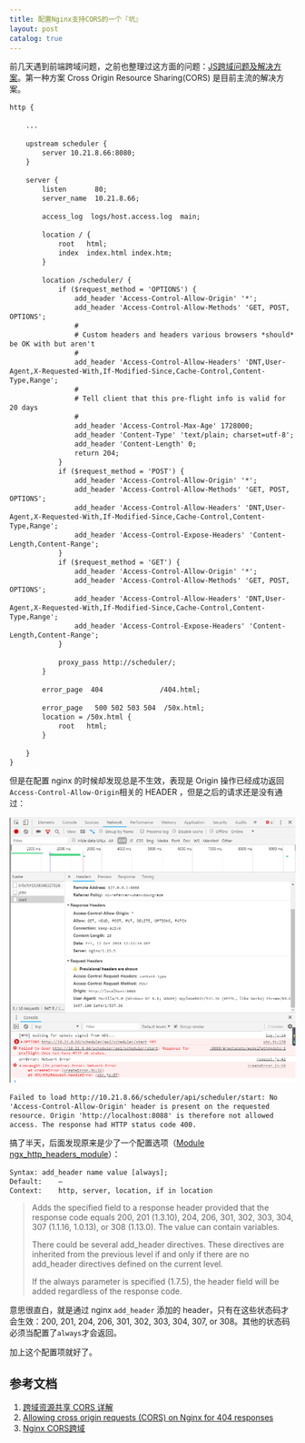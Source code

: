 ```yaml
---
title: 配置Nginx支持CORS的一个『坑』
layout: post
catalog: true
---
```


前几天遇到前端跨域问题，之前也整理过这方面的问题：[JS跨域问题及解决方案](http://arganzheng.life/javascript-cross-domain-problem-and-solution.html)。第一种方案 Cross Origin Resource Sharing(CORS) 是目前主流的解决方案。


```
http {

    ...

    upstream scheduler {
        server 10.21.8.66:8080;
    }

    server {
        listen       80;
        server_name  10.21.8.66;

        access_log  logs/host.access.log  main;

        location / {
            root   html;
            index  index.html index.htm;
        }

        location /scheduler/ {
            if ($request_method = 'OPTIONS') {
                add_header 'Access-Control-Allow-Origin' '*';
                add_header 'Access-Control-Allow-Methods' 'GET, POST, OPTIONS';
                #
                # Custom headers and headers various browsers *should* be OK with but aren't
                #
                add_header 'Access-Control-Allow-Headers' 'DNT,User-Agent,X-Requested-With,If-Modified-Since,Cache-Control,Content-Type,Range';
                #
                # Tell client that this pre-flight info is valid for 20 days
                #
                add_header 'Access-Control-Max-Age' 1728000;
                add_header 'Content-Type' 'text/plain; charset=utf-8';
                add_header 'Content-Length' 0;
                return 204;
            }
            if ($request_method = 'POST') {
                add_header 'Access-Control-Allow-Origin' '*';
                add_header 'Access-Control-Allow-Methods' 'GET, POST, OPTIONS';
                add_header 'Access-Control-Allow-Headers' 'DNT,User-Agent,X-Requested-With,If-Modified-Since,Cache-Control,Content-Type,Range';
                add_header 'Access-Control-Expose-Headers' 'Content-Length,Content-Range';
            }
            if ($request_method = 'GET') {
                add_header 'Access-Control-Allow-Origin' '*';
                add_header 'Access-Control-Allow-Methods' 'GET, POST, OPTIONS';
                add_header 'Access-Control-Allow-Headers' 'DNT,User-Agent,X-Requested-With,If-Modified-Since,Cache-Control,Content-Type,Range';
                add_header 'Access-Control-Expose-Headers' 'Content-Length,Content-Range'; 
            }

            proxy_pass http://scheduler/;
        }

        error_page  404              /404.html;

        error_page   500 502 503 504  /50x.html;
        location = /50x.html {
            root   html;
        }

    }
}
```


但是在配置 nginx 的时候却发现总是不生效，表现是 Origin 操作已经成功返回`Access-Control-Allow-Origin`相关的 HEADER ，但是之后的请求还是没有通过：

![nginx-CROS-pitfall](/img/in-post/nginx-cros.bmp)

```
Failed to load http://10.21.8.66/scheduler/api/scheduler/start: No 'Access-Control-Allow-Origin' header is present on the requested resource. Origin 'http://localhost:8088' is therefore not allowed access. The response had HTTP status code 400.
```

搞了半天，后面发现原来是少了一个配置选项（[Module ngx_http_headers_module](http://nginx.org/en/docs/http/ngx_http_headers_module.html)）：

```
Syntax: add_header name value [always];
Default:    —
Context:    http, server, location, if in location
```

> Adds the specified field to a response header provided that the response code equals 200, 201 (1.3.10), 204, 206, 301, 302, 303, 304, 307 (1.1.16, 1.0.13), or 308 (1.13.0). The value can contain variables.
> 
> There could be several add_header directives. These directives are inherited from the previous level if and only if there are no add_header directives defined on the current level.
>
> If the always parameter is specified (1.7.5), the header field will be added regardless of the response code.

意思很直白，就是通过 nginx `add_header` 添加的 header，只有在这些状态码才会生效：200, 201, 204, 206, 301, 302, 303, 304, 307, or 308。其他的状态码必须当配置了`always`才会返回。

加上这个配置项就好了。


参考文档
-------

1. [跨域资源共享 CORS 详解](http://www.ruanyifeng.com/blog/2016/04/cors.html)
2. [Allowing cross origin requests (CORS) on Nginx for 404 responses](https://serverfault.com/questions/393532/allowing-cross-origin-requests-cors-on-nginx-for-404-responses/700670)
3. [Nginx CORS跨域](https://segmentfault.com/a/1190000013007649)
